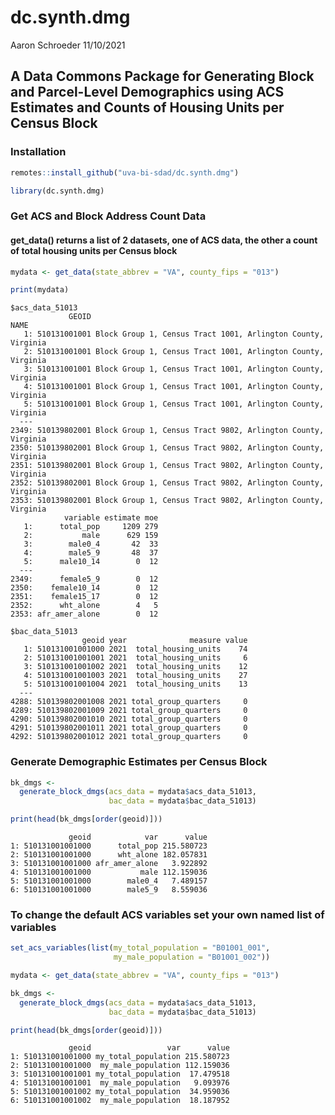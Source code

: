 dc.synth.dmg
================
Aaron Schroeder
11/10/2021

## A Data Commons Package for Generating Block and Parcel-Level Demographics using ACS Estimates and Counts of Housing Units per Census Block

### Installation

``` r
remotes::install_github("uva-bi-sdad/dc.synth.dmg")
```

``` r
library(dc.synth.dmg)
```

### Get ACS and Block Address Count Data

#### get_data() returns a list of 2 datasets, one of ACS data, the other a count of total housing units per Census block

``` r
mydata <- get_data(state_abbrev = "VA", county_fips = "013")

print(mydata)
```

    $acs_data_51013
                 GEOID                                                         NAME
       1: 510131001001 Block Group 1, Census Tract 1001, Arlington County, Virginia
       2: 510131001001 Block Group 1, Census Tract 1001, Arlington County, Virginia
       3: 510131001001 Block Group 1, Census Tract 1001, Arlington County, Virginia
       4: 510131001001 Block Group 1, Census Tract 1001, Arlington County, Virginia
       5: 510131001001 Block Group 1, Census Tract 1001, Arlington County, Virginia
      ---                                                                          
    2349: 510139802001 Block Group 1, Census Tract 9802, Arlington County, Virginia
    2350: 510139802001 Block Group 1, Census Tract 9802, Arlington County, Virginia
    2351: 510139802001 Block Group 1, Census Tract 9802, Arlington County, Virginia
    2352: 510139802001 Block Group 1, Census Tract 9802, Arlington County, Virginia
    2353: 510139802001 Block Group 1, Census Tract 9802, Arlington County, Virginia
                variable estimate moe
       1:      total_pop     1209 279
       2:           male      629 159
       3:        male0_4       42  33
       4:        male5_9       48  37
       5:      male10_14        0  12
      ---                            
    2349:      female5_9        0  12
    2350:    female10_14        0  12
    2351:    female15_17        0  12
    2352:      wht_alone        4   5
    2353: afr_amer_alone        0  12

    $bac_data_51013
                    geoid year              measure value
       1: 510131001001000 2021  total_housing_units    74
       2: 510131001001001 2021  total_housing_units     6
       3: 510131001001002 2021  total_housing_units    12
       4: 510131001001003 2021  total_housing_units    27
       5: 510131001001004 2021  total_housing_units    13
      ---                                                
    4288: 510139802001008 2021 total_group_quarters     0
    4289: 510139802001009 2021 total_group_quarters     0
    4290: 510139802001010 2021 total_group_quarters     0
    4291: 510139802001011 2021 total_group_quarters     0
    4292: 510139802001012 2021 total_group_quarters     0

### Generate Demographic Estimates per Census Block

``` r
bk_dmgs <-
  generate_block_dmgs(acs_data = mydata$acs_data_51013,
                      bac_data = mydata$bac_data_51013)

print(head(bk_dmgs[order(geoid)]))
```

                 geoid            var      value
    1: 510131001001000      total_pop 215.580723
    2: 510131001001000      wht_alone 182.057831
    3: 510131001001000 afr_amer_alone   3.922892
    4: 510131001001000           male 112.159036
    5: 510131001001000        male0_4   7.489157
    6: 510131001001000        male5_9   8.559036

### To change the default ACS variables set your own named list of variables

``` r
set_acs_variables(list(my_total_population = "B01001_001",
                       my_male_population = "B01001_002"))

mydata <- get_data(state_abbrev = "VA", county_fips = "013")

bk_dmgs <-
  generate_block_dmgs(acs_data = mydata$acs_data_51013,
                      bac_data = mydata$bac_data_51013)

print(head(bk_dmgs[order(geoid)]))
```

                 geoid                 var      value
    1: 510131001001000 my_total_population 215.580723
    2: 510131001001000  my_male_population 112.159036
    3: 510131001001001 my_total_population  17.479518
    4: 510131001001001  my_male_population   9.093976
    5: 510131001001002 my_total_population  34.959036
    6: 510131001001002  my_male_population  18.187952
